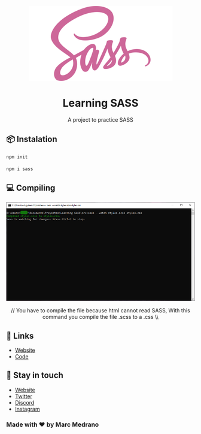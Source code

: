 <p align="center">
   <a href=""><img src="img/logo.png" height='200px'/></a>  
</p>
<h1 align="center">Learning SASS</h1>
<p align="center">A project to practice SASS</p>

## 📦 Instalation
```
npm init 

npm i sass
```

## 💻 Compiling
<a href=""><img src="img/image.PNG"/></a>
<p align="center">// You have to compile the file because html cannot read SASS, With this command you compile the file .scss to a .css \\</p>

## 📱 Links
- [Website]()
- [Code](src/styles.scss)

## 👤 Stay in touch
- [Website](https://elmarcz.github.io/portfolio/)
- [Twitter](https://twitter.com/MarcMedrano15)
- [Discord](https://discord.com/invite/zPSYDGVXxx)
- [Instagram](https://www.instagram.com/marcmedranoz/)

### Made with ❤ by Marc Medrano
